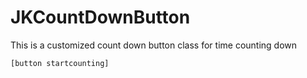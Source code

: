 # JKCountDownButton
This is a customized count down button class for time counting down

```Object c
[button startcounting]
```
